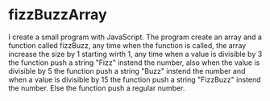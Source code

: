 # fizzBuzzArray

I create a small program with JavaScript. The program create an array and a function called fizzBuzz, any time when the function is called, the array increase the size by 1 starting wirth 1, any time when a value is divisible by 3 the function push a string "Fizz" instend the number, also when the value is divisible by 5 the function push a string "Buzz" instend the number and when a value is divisible by 15 the function push a string "FizzBuzz" instend the number. Else the function push a regular number.

